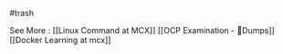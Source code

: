#trash 

See More :
[[Linux Command at MCX]]
[[OCP Examination - 🔗Dumps]]
[[Docker Learning at mcx]]